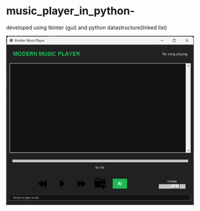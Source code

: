 # music_player_in_python-
developed using tkinter (gui) and python datastructure(linked list)


![music player](music_player.png)
